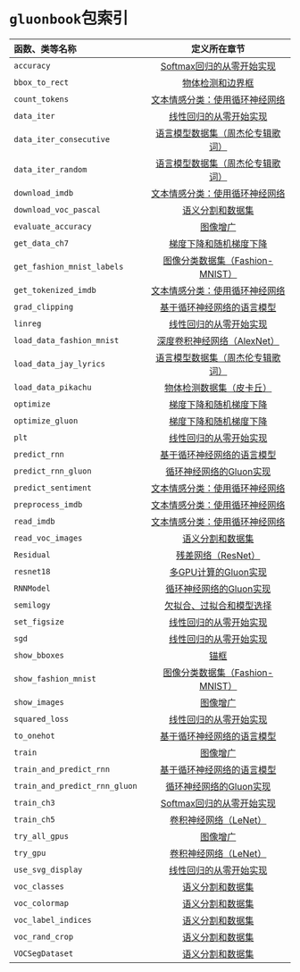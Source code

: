 # `gluonbook`包索引




|函数、类等名称|定义所在章节|
|:--|:-:|
| `accuracy`|[Softmax回归的从零开始实现](../chapter_deep-learning-basics/softmax-regression-scratch.md)|
| `bbox_to_rect`|[物体检测和边界框](../chapter_computer-vision/bounding-box.md)|
| `count_tokens`|[文本情感分类：使用循环神经网络](../chapter_natural-language-processing/sentiment-analysis.md)|
| `data_iter`|[线性回归的从零开始实现](../chapter_deep-learning-basics/linear-regression-scratch.md)|
| `data_iter_consecutive`|[语言模型数据集（周杰伦专辑歌词）](../chapter_recurrent-neural-networks/lang-model-dataset.md)|
| `data_iter_random`|[语言模型数据集（周杰伦专辑歌词）](../chapter_recurrent-neural-networks/lang-model-dataset.md)|
| `download_imdb`|[文本情感分类：使用循环神经网络](../chapter_natural-language-processing/sentiment-analysis.md)|
| `download_voc_pascal`|[语义分割和数据集](../chapter_computer-vision/semantic-segmentation-and-dataset.md)|
| `evaluate_accuracy`|[图像增广](../chapter_computer-vision/image-augmentation.md)|
| `get_data_ch7`|[梯度下降和随机梯度下降](../chapter_optimization/gd-sgd.md)|
| `get_fashion_mnist_labels`|[图像分类数据集（Fashion-MNIST）](../chapter_deep-learning-basics/fashion-mnist.md)|
| `get_tokenized_imdb`|[文本情感分类：使用循环神经网络](../chapter_natural-language-processing/sentiment-analysis.md)|
| `grad_clipping`|[基于循环神经网络的语言模型](../chapter_recurrent-neural-networks/rnn.md)|
| `linreg`|[线性回归的从零开始实现](../chapter_deep-learning-basics/linear-regression-scratch.md)|
| `load_data_fashion_mnist`|[深度卷积神经网络（AlexNet）](../chapter_convolutional-neural-networks/alexnet.md)|
|`load_data_jay_lyrics`|[语言模型数据集（周杰伦专辑歌词）](../chapter_recurrent-neural-networks/lang-model-dataset.md)|
| `load_data_pikachu`|[物体检测数据集（皮卡丘）](../chapter_computer-vision/object-detection-dataset.md)|
| `optimize`|[梯度下降和随机梯度下降](../chapter_optimization/gd-sgd.md)|
| `optimize_gluon`|[梯度下降和随机梯度下降](../chapter_optimization/gd-sgd.md)|
| `plt`|[线性回归的从零开始实现](../chapter_deep-learning-basics/linear-regression-scratch.md)|
| `predict_rnn`|[基于循环神经网络的语言模型](../chapter_recurrent-neural-networks/rnn.md)|
| `predict_rnn_gluon`|[循环神经网络的Gluon实现](../chapter_recurrent-neural-networks/rnn-gluon.md)|
| `predict_sentiment`|[文本情感分类：使用循环神经网络](../chapter_natural-language-processing/sentiment-analysis.md)|
| `preprocess_imdb`|[文本情感分类：使用循环神经网络](../chapter_natural-language-processing/sentiment-analysis.md)|
| `read_imdb`|[文本情感分类：使用循环神经网络](../chapter_natural-language-processing/sentiment-analysis.md)|
| `read_voc_images`|[语义分割和数据集](../chapter_computer-vision/semantic-segmentation-and-dataset.md)|
| `Residual`|[残差网络（ResNet）](../chapter_convolutional-neural-networks/resnet.md)|
| `resnet18`|[多GPU计算的Gluon实现](../chapter_computational-performance/multiple-gpus-gluon.md)|
| `RNNModel`|[循环神经网络的Gluon实现](../chapter_recurrent-neural-networks/rnn-gluon.md)|
| `semilogy`|[欠拟合、过拟合和模型选择](../chapter_deep-learning-basics/underfit-overfit.md)|
| `set_figsize`|[线性回归的从零开始实现](../chapter_deep-learning-basics/linear-regression-scratch.md)|
| `sgd`|[线性回归的从零开始实现](../chapter_deep-learning-basics/linear-regression-scratch.md)|
| `show_bboxes`|[锚框](../chapter_computer-vision/anchor.md)|
| `show_fashion_mnist`|[图像分类数据集（Fashion-MNIST）](../chapter_deep-learning-basics/fashion-mnist.md)|
| `show_images`|[图像增广](../chapter_computer-vision/image-augmentation.md)|
| `squared_loss`|[线性回归的从零开始实现](../chapter_deep-learning-basics/linear-regression-scratch.md)|
| `to_onehot`|[基于循环神经网络的语言模型](../chapter_recurrent-neural-networks/rnn.md)|
| `train`|[图像增广](../chapter_computer-vision/image-augmentation.md)|
| `train_and_predict_rnn`|[基于循环神经网络的语言模型](../chapter_recurrent-neural-networks/rnn.md)|
| `train_and_predict_rnn_gluon `|[循环神经网络的Gluon实现](../chapter_recurrent-neural-networks/rnn-gluon.md)|
| `train_ch3`|[Softmax回归的从零开始实现](../chapter_deep-learning-basics/softmax-regression-scratch.md)|
| `train_ch5`|[卷积神经网络（LeNet）](../chapter_convolutional-neural-networks/lenet.md)|
| `try_all_gpus`|[图像增广](../chapter_computer-vision/image-augmentation.md)|
| `try_gpu`|[卷积神经网络（LeNet）](../chapter_convolutional-neural-networks/lenet.md)|
| `use_svg_display`|[线性回归的从零开始实现](../chapter_deep-learning-basics/linear-regression-scratch.md)|
| `voc_classes`|[语义分割和数据集](../chapter_computer-vision/semantic-segmentation-and-dataset.md)|
| `voc_colormap`|[语义分割和数据集](../chapter_computer-vision/semantic-segmentation-and-dataset.md)|
| `voc_label_indices`|[语义分割和数据集](../chapter_computer-vision/semantic-segmentation-and-dataset.md)|
| `voc_rand_crop`|[语义分割和数据集](../chapter_computer-vision/semantic-segmentation-and-dataset.md)|
| `VOCSegDataset`|[语义分割和数据集](../chapter_computer-vision/semantic-segmentation-and-dataset.md)|
